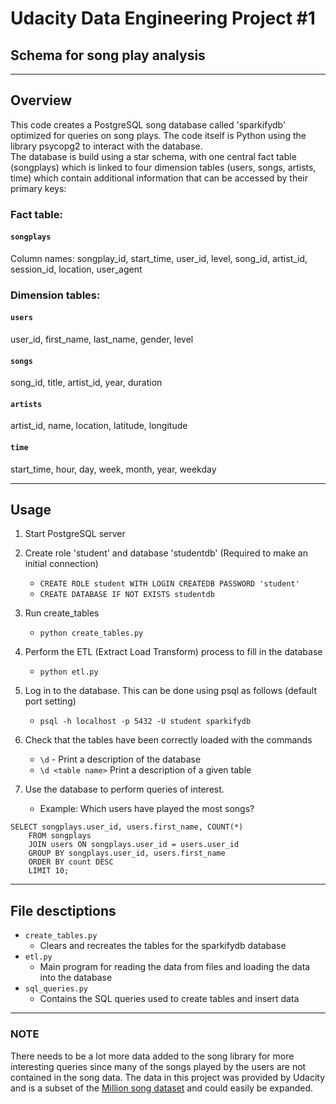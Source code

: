 # Udacity Data Engineering Project #1
## Schema for song play analysis
***
## Overview 
This code creates a PostgreSQL song database called 'sparkifydb' optimized for queries on song plays.  The code itself is Python using the library psycopg2 to interact with the database.  
The database is build using a star schema, with one central fact table (songplays) which is linked to four dimension tables (users, songs, artists, time) which contain additional information that can be accessed by their primary keys:

### Fact table:
#### `songplays`
Column names:
songplay_id, start_time, user_id, level, song_id, artist_id, session_id, location, user_agent

### Dimension tables:
#### `users`
user_id, first_name, last_name, gender, level

#### `songs`
song_id, title, artist_id, year, duration

#### `artists`
artist_id, name, location, latitude, longitude

#### `time`
start_time, hour, day, week, month, year, weekday

***
## Usage
1. Start PostgreSQL server
2. Create role 'student' and database 'studentdb' (Required to make an initial connection)
    - `CREATE ROLE student WITH LOGIN CREATEDB PASSWORD 'student'`
    - `CREATE DATABASE IF NOT EXISTS studentdb`
3. Run create_tables
    - `python create_tables.py`
4.  Perform the ETL (Extract Load Transform) process to fill in the database
    - `python etl.py`
5. Log in to the database. This can be done using psql as follows (default port setting)
    - `psql -h localhost -p 5432 -U student sparkifydb`
6. Check that the tables have been correctly loaded with the commands
    - `\d` - Print a description of the database
    - `\d <table name>` Print a description of a given table

7. Use the database to perform queries of interest. 
    - Example: Which users have played the most songs?
```
SELECT songplays.user_id, users.first_name, COUNT(*) 
    FROM songplays
    JOIN users ON songplays.user_id = users.user_id  
    GROUP BY songplays.user_id, users.first_name  
    ORDER BY count DESC
    LIMIT 10;
```

***
## File desctiptions
* `create_tables.py` 
    - Clears and recreates the tables for the sparkifydb database
* `etl.py`
    - Main program for reading the data from files and loading the data into the database
* `sql_queries.py` 
    - Contains the SQL queries used to create tables and insert data

***
### NOTE
There needs to be a lot more data added to the song library for more interesting queries since many of the songs played by the users are not contained in the song data. The data in this project was provided by Udacity and is a subset of the [Million song dataset](http://millionsongdataset.com/) and could easily be expanded.